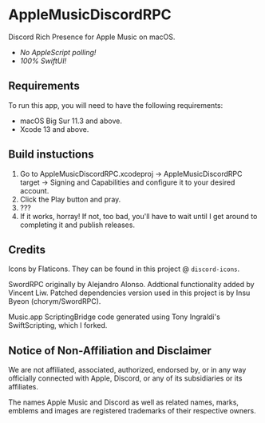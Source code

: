 # AppleMusicDiscordRPC
Discord Rich Presence for Apple Music on macOS.

- *No AppleScript polling!*
- *100% SwiftUI!*

## Requirements
To run this app, you will need to have the following requirements:

- macOS Big Sur 11.3 and above.
- Xcode 13 and above.

## Build instuctions
1. Go to AppleMusicDiscordRPC.xcodeproj ->  AppleMusicDiscordRPC target -> Signing and Capabilities and configure it to your desired account.
2. Click the Play button and pray.
3. ???
4. If it works, horray! If not, too bad, you'll have to wait until I get around to completing it and publish releases.

## Credits
Icons by Flaticons. They can be found in this project @ `discord-icons`.

SwordRPC originally by Alejandro Alonso. Addtional functionality added by Vincent Liw. Patched dependencies version used in this project is by Insu Byeon (chorym/SwordRPC).

Music.app ScriptingBridge code generated using Tony Ingraldi's SwiftScripting, which I forked.

## Notice of Non-Affiliation and Disclaimer

We are not affiliated, associated, authorized, endorsed by, or in any way officially connected with Apple, Discord, or any of its subsidiaries or its affiliates.

The names Apple Music and Discord as well as related names, marks, emblems and images are registered trademarks of their respective owners.
